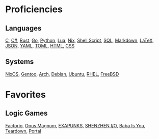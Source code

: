 # Proficiencies
## Languages
[C](https://sv.wikipedia.org/wiki/C99),
[C#](https://en.wikipedia.org/wiki/C_Sharp_(programming_language)),
[Rust](https://www.rust-lang.org/),
[Go](https://go.dev/),
[Python](https://www.python.org/),
[Lua](https://www.lua.org/),
[Nix](https://nixos.org/),
[Shell Script](https://en.wikipedia.org/wiki/Shell_script),
[SQL](https://en.wikipedia.org/wiki/SQL),
[Markdown](https://en.wikipedia.org/wiki/Markdown),
[LaTeX](https://www.latex-project.org/),
[JSON](https://www.json.org/),
[YAML](https://yaml.org/),
[TOML](https://toml.io/),
[HTML](https://en.wikipedia.org/wiki/HTML),
[CSS](https://en.wikipedia.org/wiki/CSS)
## Systems
[NixOS](https://nixos.org/),
[Gentoo](https://www.gentoo.org/),
[Arch](https://archlinux.org/),
[Debian](https://www.debian.org/),
[Ubuntu](https://ubuntu.com/),
[RHEL](https://www.redhat.com/en/technologies/linux-platforms/enterprise-linux),
[FreeBSD](https://www.freebsd.org/)
# Favorites
## Logic Games
[Factorio](https://www.factorio.com/),
[Opus Magnum](https://www.zachtronics.com/opus-magnum/),
[EXAPUNKS](https://www.zachtronics.com/exapunks/),
[SHENZHEN I/O](https://www.zachtronics.com/shenzhen-io/),
[Baba Is You](https://www.hempuli.com/baba/),
[Teardown](https://store.steampowered.com/app/1167630/),
[Portal](https://store.steampowered.com/app/400/)
